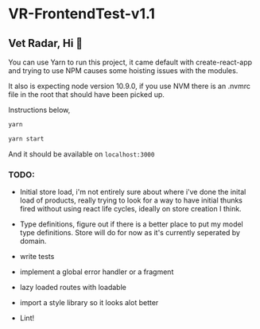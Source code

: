 # VR-FrontendTest-v1.1
## Vet Radar, Hi 👋

You can use Yarn to run this project, it came default with create-react-app and trying to use NPM causes some hoisting issues with the modules.

It also is expecting node version 10.9.0, if you use NVM there is an .nvmrc file in the root that should have been picked up.

Instructions below, 
```js
yarn

yarn start
```

And it should be available on `localhost:3000`

### TODO: 

- Initial store load, i'm not entirely sure about where i've done the inital load of products, really trying to look for a way to have initial thunks fired without using react life cycles, ideally on store creation I think.

- Type definitions, figure out if there is a better place to put my model type definitions. Store will do for now as it's currently seperated by domain.

- write tests

- implement a global error handler or a fragment

- lazy loaded routes with loadable

- import a style library so it looks alot better

- Lint!
